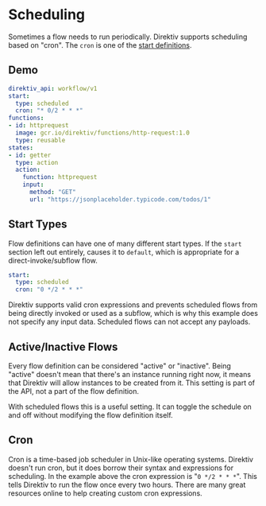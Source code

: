 
# Scheduling

Sometimes a flow needs to run periodically. Direktiv supports scheduling based on "cron". The `cron` is one of the [start definitions](../spec/workflow-yaml/starts.md).

## Demo

```yaml
direktiv_api: workflow/v1
start:
  type: scheduled
  cron: "* 0/2 * * *"
functions:
- id: httprequest
  image: gcr.io/direktiv/functions/http-request:1.0
  type: reusable
states:
- id: getter
  type: action
  action:
    function: httprequest
    input: 
      method: "GET"
      url: "https://jsonplaceholder.typicode.com/todos/1"
```

## Start Types

Flow definitions can have one of many different start types. If the `start` section left out entirely, causes it to `default`, which is appropriate for a direct-invoke/subflow flow. 

```yaml
start:
  type: scheduled
  cron: "0 */2 * * *"
```
Direktiv supports valid cron expressions and prevents scheduled flows from being directly invoked or used as a subflow, which is why this example does not specify any input data. Scheduled flows can not accept any payloads. 

## Active/Inactive Flows

Every flow definition can be considered "active" or "inactive". Being "active" doesn't mean that there's an instance running right now, it means that Direktiv will allow instances to be created from it. This setting is part of the API, not a part of the flow definition.

With scheduled flows this is a useful setting. It can toggle the schedule on and off without modifying the flow definition itself.

## Cron

Cron is a time-based job scheduler in Unix-like operating systems. Direktiv doesn't run cron, but it does borrow their syntax and expressions for scheduling. In the example above the cron expression is "`0 */2 * * *`". This tells Direktiv to run the flow once every two hours. There are many great resources online to help creating custom cron expressions.

